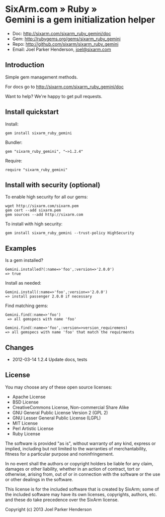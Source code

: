 # SixArm.com » Ruby » <br> Gemini is a gem initialization helper

* Doc: <http://sixarm.com/sixarm_ruby_gemini/doc>
* Gem: <http://rubygems.org/gems/sixarm_ruby_gemini>
* Repo: <http://github.com/sixarm/sixarm_ruby_gemini>
* Email: Joel Parker Henderson, <joel@sixarm.com>


## Introduction

Simple gem management methods.

For docs go to <http://sixarm.com/sixarm_ruby_gemini/doc>

Want to help? We're happy to get pull requests.



## Install quickstart

Install:

    gem install sixarm_ruby_gemini

Bundler:

    gem "sixarm_ruby_gemini", "~>1.2.4"

Require:

    require "sixarm_ruby_gemini"


## Install with security (optional)

To enable high security for all our gems:

    wget http://sixarm.com/sixarm.pem
    gem cert --add sixarm.pem
    gem sources --add http://sixarm.com

To install with high security:

    gem install sixarm_ruby_gemini --trust-policy HighSecurity


## Examples

Is a gem installed?

    Gemini.installed?(:name=>'foo',:version=>'2.0.0')
    => true

Install as needed:

    Gemini.install(:name=>'foo',:version=>'2.0.0')
    => install passenger 2.0.0 if necessary

Find matching gems:

    Gemini.find(:name=>'foo')
     => all gemspecs with name 'foo'

    Gemini.find(:name=>'foo',:version=>version_requiremens)
    => all gemspecs with name 'foo' that match the requirments


## Changes

* 2012-03-14 1.2.4 Update docs, tests
## License

You may choose any of these open source licenses:

  * Apache License
  * BSD License
  * CreativeCommons License, Non-commercial Share Alike
  * GNU General Public License Version 2 (GPL 2)
  * GNU Lesser General Public License (LGPL)
  * MIT License
  * Perl Artistic License
  * Ruby License

The software is provided "as is", without warranty of any kind, 
express or implied, including but not limited to the warranties of 
merchantability, fitness for a particular purpose and noninfringement. 

In no event shall the authors or copyright holders be liable for any 
claim, damages or other liability, whether in an action of contract, 
tort or otherwise, arising from, out of or in connection with the 
software or the use or other dealings in the software.

This license is for the included software that is created by SixArm;
some of the included software may have its own licenses, copyrights, 
authors, etc. and these do take precedence over the SixArm license.

Copyright (c) 2013 Joel Parker Henderson
